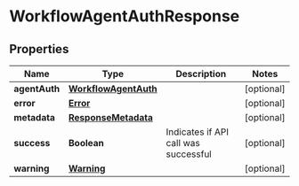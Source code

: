 

# WorkflowAgentAuthResponse


## Properties

| Name | Type | Description | Notes |
|------------ | ------------- | ------------- | -------------|
|**agentAuth** | [**WorkflowAgentAuth**](WorkflowAgentAuth.md) |  |  [optional] |
|**error** | [**Error**](Error.md) |  |  [optional] |
|**metadata** | [**ResponseMetadata**](ResponseMetadata.md) |  |  [optional] |
|**success** | **Boolean** | Indicates if API call was successful |  [optional] |
|**warning** | [**Warning**](Warning.md) |  |  [optional] |



